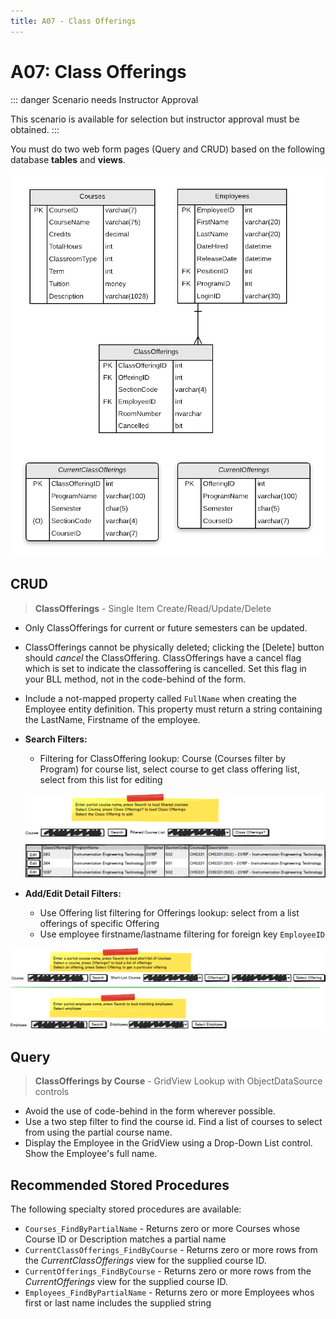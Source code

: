 ```yaml
---
title: A07 - Class Offerings
---
```

# A07: Class Offerings

::: danger Scenario needs Instructor Approval 

This scenario is available for selection but instructor approval must be obtained.
:::

You must do two web form pages (Query and CRUD) based on the following database **tables** and **views**.

![ERD for A07](./A07.png)

## CRUD

> **ClassOfferings** - Single Item Create/Read/Update/Delete

- Only ClassOfferings for current or future semesters can be updated.
- ClassOfferings cannot be physically deleted; clicking the [Delete] button should *cancel* the ClassOffering. ClassOfferings have a cancel flag which is set to indicate the classoffering is cancelled. Set this flag in your BLL method, not in the code-behind of the form.
- Include a not-mapped property called `FullName` when creating the Employee entity definition. This property must return a string containing the LastName, Firstname of the employee.
- **Search Filters:**
  - Filtering for ClassOffering lookup: Course (Courses filter by Program) for course list, select course to get class offering list, select from this list for editing
  
  ![Form A Search Filter](./A07MockupSearch.png)
  
- **Add/Edit Detail Filters:**
  - Use Offering list filtering for Offerings lookup: select from a list offerings of specific Offering
  - Use employee firstname/lastname filtering for foreign key `EmployeeID`

![Form A Search Filter](./A07MockupFilters.png)

## Query

> **ClassOfferings by Course** - GridView Lookup with ObjectDataSource controls

- Avoid the use of code-behind in the form wherever possible.
- Use a two step filter to find the course id. Find a list of courses to select from using the partial course name.
- Display the Employee in the GridView using a Drop-Down List control. Show the Employee's full name.

## Recommended Stored Procedures

The following specialty stored procedures are available:

- `Courses_FindByPartialName` - Returns zero or more Courses whose Course ID or Description matches a partial name
- `CurrentClassOfferings_FindByCourse` - Returns zero or more rows from the *CurrentClassOfferings* view for the supplied course ID.
- `CurrentOfferings_FindByCourse` - Returns zero or more rows from the *CurrentOfferings* view for the supplied course ID.
- `Employees_FindByPartialName` - Returns zero or more Employees whos first or last name includes the supplied string
